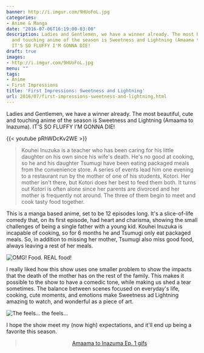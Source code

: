 ```yaml
---
banner: http://i.imgur.com/9HUoFoL.jpg
categories:
- Anime & Manga
date: "2016-07-06T16:19:00-03:00"
description: Ladies and Gentlemen, we have a winner already. The most beautiful, cute
  and touching anime of the season is Sweetness and Lightning (Amaama to Inazuma).
  IT'S SO FLUFFY I'M GONNA DIE!
draft: true
images:
- http://i.imgur.com/9HUoFoL.jpg
menu: ""
tags:
- Anime
- First Impressions
title: 'First Impressions: Sweetness and Lightning'
url: 2016/07/first-impressions-sweetness-and-lightning.html
---
```


Ladies and Gentlemen, we have a winner already. The most beautiful, cute and touching anime of the season is
Sweetness and Lightning (Amaama to Inazuma). IT'S SO FLUFFY I'M GONNA DIE!

<!--more-->

{{< youtube pRhWDcKv2WE >}}

> Kouhei Inuzuka is a teacher who has been caring for his little daughter on his own since his wife's death.
He's no good at cooking, so he and his daughter Tsumugi have been eating packaged meals from the convenience store.
A series of events lead him one evening to a restaurant run by the mother of one of his students, Kotori.
Her mother isn't there, but Kotori does her best to feed them both. It turns out Kotori is often alone
since her parents are divorced and her mother is frequently not around.
The three of them begin to meet and cook tasty food together.

This is a manga based anime, set to be 12 episodes long. It's a slice-of-life comedy that, on its first episode,
had heart and charisma, showing the small challenges of being a single father with a young kid.
Kouhei Inuzuka is incapable of cooking, so for 6 months he and Tsumugi only eat packaged meals.
So, in addition to missing her mother, Tsumugi also miss good food, always leaving a rest of her meals.

![OMG! Food. REAL food!](http://i.imgur.com/NGfuXAr.gif)

I really liked how this show uses one smaller problem to show the impacts that the death of the mother has
on the rest of the family. This makes it possible to the show to have a comedic tone, while making us shed a tear 
sometimes. The balance between scenes focused on everyday's life, cooking, cute moments, and emotions make 
Sweetness ad Lightning amazing to watch, and wonderful as a piece of art.

![The feels... the feels...](http://i.imgur.com/HT5MZfd.gif)

 I hope the show meet my (now high) expectations, and it'll end up being a favorite this season. 

<div align="center">
<blockquote class="imgur-embed-pub" data-id="a/ecScp" lang="en">
<a href="https://imgur.com/a/ecScp">Amaama to Inazuma Ep. 1 gifs</a></blockquote>
<script async="" charset="utf-8" src="//s.imgur.com/min/embed.js"></script>
</div>
